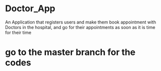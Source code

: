 # Doctor_App
An Application that registers users and make them book appointment with Doctors in the hospital, and go for their appointments as soon as it is time for their time

# go to the master branch for the codes
